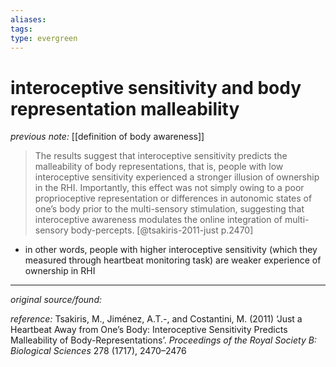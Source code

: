 ```yaml
---
aliases: 
tags: 
type: evergreen
---
```


# interoceptive sensitivity and body representation malleability

_previous note:_ [[definition of body awareness]]

> The results suggest that interoceptive sensitivity predicts the malleability of body representations, that is, people with low interoceptive sensitivity experienced a stronger illusion of ownership in the RHI. Importantly, this effect was not simply owing to a poor proprioceptive representation or differences in autonomic states of one’s body prior to the multi-sensory stimulation, suggesting that interoceptive awareness modulates the online integration of multi-sensory body-percepts. [@tsakiris-2011-just p.2470]

- in other words, people with higher interoceptive sensitivity (which they measured through heartbeat monitoring task) are weaker experience of ownership in RHI

---

_original source/found:_ 

_reference:_ Tsakiris, M., Jiménez, A.T.-, and Costantini, M. (2011) ‘Just a Heartbeat Away from One’s Body: Interoceptive Sensitivity Predicts Malleability of Body-Representations’. _Proceedings of the Royal Society B: Biological Sciences_ 278 (1717), 2470–2476



